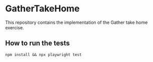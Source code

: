 # GatherTakeHome
This repository contains the implementation of the Gather take home exercise.

## How to run the tests
```
npm install && npx playwright test
```